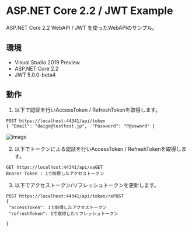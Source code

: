 # ASP.NET Core 2.2 / JWT Example
ASP.NET Core 2.2 WebAPI / JWT を使ったWebAPIのサンプル。  

## 環境  

* Visual Studio 2019 Preview  
* ASP.NET Core 2.2  
* JWT 5.0.0-beta4  

## 動作  
1. 以下で認証を行いAccessToken / RefreshTokenを取得します。  
```
POST https://localhost:44341/api/token
{ "Email": "daigo@testtest.jp",  "Password": "P@ssword" }
```
![image](https://user-images.githubusercontent.com/1695858/51103017-8e7da900-1824-11e9-929a-1e672226d89e.png)

2. 以下でトークンによる認証を行いAccessToken / RefreshTokenを取得します。  
```
GET https://localhost:44341/api/vaGET 
Bearer Token : 1で取得したアクセストークン
```

3. 以下でアクセストークン/リフレッシュトークンを更新します。  
```
POST https://localhost:44341/api/token/rePOST 
{
 "accessToken": 1で取得したアクセストークン
 "refreshToken": 1で取得したリフレッシュトークン
    
}
```
